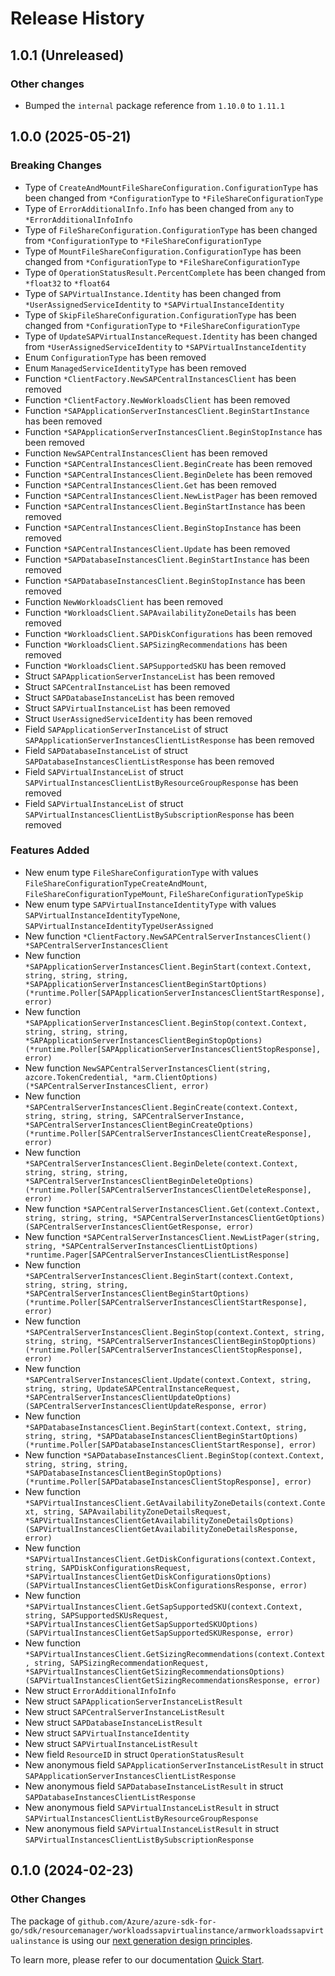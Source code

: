 # Release History

## 1.0.1 (Unreleased)

### Other changes

- Bumped the `internal` package reference from `1.10.0` to `1.11.1`

## 1.0.0 (2025-05-21)
### Breaking Changes

- Type of `CreateAndMountFileShareConfiguration.ConfigurationType` has been changed from `*ConfigurationType` to `*FileShareConfigurationType`
- Type of `ErrorAdditionalInfo.Info` has been changed from `any` to `*ErrorAdditionalInfoInfo`
- Type of `FileShareConfiguration.ConfigurationType` has been changed from `*ConfigurationType` to `*FileShareConfigurationType`
- Type of `MountFileShareConfiguration.ConfigurationType` has been changed from `*ConfigurationType` to `*FileShareConfigurationType`
- Type of `OperationStatusResult.PercentComplete` has been changed from `*float32` to `*float64`
- Type of `SAPVirtualInstance.Identity` has been changed from `*UserAssignedServiceIdentity` to `*SAPVirtualInstanceIdentity`
- Type of `SkipFileShareConfiguration.ConfigurationType` has been changed from `*ConfigurationType` to `*FileShareConfigurationType`
- Type of `UpdateSAPVirtualInstanceRequest.Identity` has been changed from `*UserAssignedServiceIdentity` to `*SAPVirtualInstanceIdentity`
- Enum `ConfigurationType` has been removed
- Enum `ManagedServiceIdentityType` has been removed
- Function `*ClientFactory.NewSAPCentralInstancesClient` has been removed
- Function `*ClientFactory.NewWorkloadsClient` has been removed
- Function `*SAPApplicationServerInstancesClient.BeginStartInstance` has been removed
- Function `*SAPApplicationServerInstancesClient.BeginStopInstance` has been removed
- Function `NewSAPCentralInstancesClient` has been removed
- Function `*SAPCentralInstancesClient.BeginCreate` has been removed
- Function `*SAPCentralInstancesClient.BeginDelete` has been removed
- Function `*SAPCentralInstancesClient.Get` has been removed
- Function `*SAPCentralInstancesClient.NewListPager` has been removed
- Function `*SAPCentralInstancesClient.BeginStartInstance` has been removed
- Function `*SAPCentralInstancesClient.BeginStopInstance` has been removed
- Function `*SAPCentralInstancesClient.Update` has been removed
- Function `*SAPDatabaseInstancesClient.BeginStartInstance` has been removed
- Function `*SAPDatabaseInstancesClient.BeginStopInstance` has been removed
- Function `NewWorkloadsClient` has been removed
- Function `*WorkloadsClient.SAPAvailabilityZoneDetails` has been removed
- Function `*WorkloadsClient.SAPDiskConfigurations` has been removed
- Function `*WorkloadsClient.SAPSizingRecommendations` has been removed
- Function `*WorkloadsClient.SAPSupportedSKU` has been removed
- Struct `SAPApplicationServerInstanceList` has been removed
- Struct `SAPCentralInstanceList` has been removed
- Struct `SAPDatabaseInstanceList` has been removed
- Struct `SAPVirtualInstanceList` has been removed
- Struct `UserAssignedServiceIdentity` has been removed
- Field `SAPApplicationServerInstanceList` of struct `SAPApplicationServerInstancesClientListResponse` has been removed
- Field `SAPDatabaseInstanceList` of struct `SAPDatabaseInstancesClientListResponse` has been removed
- Field `SAPVirtualInstanceList` of struct `SAPVirtualInstancesClientListByResourceGroupResponse` has been removed
- Field `SAPVirtualInstanceList` of struct `SAPVirtualInstancesClientListBySubscriptionResponse` has been removed

### Features Added

- New enum type `FileShareConfigurationType` with values `FileShareConfigurationTypeCreateAndMount`, `FileShareConfigurationTypeMount`, `FileShareConfigurationTypeSkip`
- New enum type `SAPVirtualInstanceIdentityType` with values `SAPVirtualInstanceIdentityTypeNone`, `SAPVirtualInstanceIdentityTypeUserAssigned`
- New function `*ClientFactory.NewSAPCentralServerInstancesClient() *SAPCentralServerInstancesClient`
- New function `*SAPApplicationServerInstancesClient.BeginStart(context.Context, string, string, string, *SAPApplicationServerInstancesClientBeginStartOptions) (*runtime.Poller[SAPApplicationServerInstancesClientStartResponse], error)`
- New function `*SAPApplicationServerInstancesClient.BeginStop(context.Context, string, string, string, *SAPApplicationServerInstancesClientBeginStopOptions) (*runtime.Poller[SAPApplicationServerInstancesClientStopResponse], error)`
- New function `NewSAPCentralServerInstancesClient(string, azcore.TokenCredential, *arm.ClientOptions) (*SAPCentralServerInstancesClient, error)`
- New function `*SAPCentralServerInstancesClient.BeginCreate(context.Context, string, string, string, SAPCentralServerInstance, *SAPCentralServerInstancesClientBeginCreateOptions) (*runtime.Poller[SAPCentralServerInstancesClientCreateResponse], error)`
- New function `*SAPCentralServerInstancesClient.BeginDelete(context.Context, string, string, string, *SAPCentralServerInstancesClientBeginDeleteOptions) (*runtime.Poller[SAPCentralServerInstancesClientDeleteResponse], error)`
- New function `*SAPCentralServerInstancesClient.Get(context.Context, string, string, string, *SAPCentralServerInstancesClientGetOptions) (SAPCentralServerInstancesClientGetResponse, error)`
- New function `*SAPCentralServerInstancesClient.NewListPager(string, string, *SAPCentralServerInstancesClientListOptions) *runtime.Pager[SAPCentralServerInstancesClientListResponse]`
- New function `*SAPCentralServerInstancesClient.BeginStart(context.Context, string, string, string, *SAPCentralServerInstancesClientBeginStartOptions) (*runtime.Poller[SAPCentralServerInstancesClientStartResponse], error)`
- New function `*SAPCentralServerInstancesClient.BeginStop(context.Context, string, string, string, *SAPCentralServerInstancesClientBeginStopOptions) (*runtime.Poller[SAPCentralServerInstancesClientStopResponse], error)`
- New function `*SAPCentralServerInstancesClient.Update(context.Context, string, string, string, UpdateSAPCentralInstanceRequest, *SAPCentralServerInstancesClientUpdateOptions) (SAPCentralServerInstancesClientUpdateResponse, error)`
- New function `*SAPDatabaseInstancesClient.BeginStart(context.Context, string, string, string, *SAPDatabaseInstancesClientBeginStartOptions) (*runtime.Poller[SAPDatabaseInstancesClientStartResponse], error)`
- New function `*SAPDatabaseInstancesClient.BeginStop(context.Context, string, string, string, *SAPDatabaseInstancesClientBeginStopOptions) (*runtime.Poller[SAPDatabaseInstancesClientStopResponse], error)`
- New function `*SAPVirtualInstancesClient.GetAvailabilityZoneDetails(context.Context, string, SAPAvailabilityZoneDetailsRequest, *SAPVirtualInstancesClientGetAvailabilityZoneDetailsOptions) (SAPVirtualInstancesClientGetAvailabilityZoneDetailsResponse, error)`
- New function `*SAPVirtualInstancesClient.GetDiskConfigurations(context.Context, string, SAPDiskConfigurationsRequest, *SAPVirtualInstancesClientGetDiskConfigurationsOptions) (SAPVirtualInstancesClientGetDiskConfigurationsResponse, error)`
- New function `*SAPVirtualInstancesClient.GetSapSupportedSKU(context.Context, string, SAPSupportedSKUsRequest, *SAPVirtualInstancesClientGetSapSupportedSKUOptions) (SAPVirtualInstancesClientGetSapSupportedSKUResponse, error)`
- New function `*SAPVirtualInstancesClient.GetSizingRecommendations(context.Context, string, SAPSizingRecommendationRequest, *SAPVirtualInstancesClientGetSizingRecommendationsOptions) (SAPVirtualInstancesClientGetSizingRecommendationsResponse, error)`
- New struct `ErrorAdditionalInfoInfo`
- New struct `SAPApplicationServerInstanceListResult`
- New struct `SAPCentralServerInstanceListResult`
- New struct `SAPDatabaseInstanceListResult`
- New struct `SAPVirtualInstanceIdentity`
- New struct `SAPVirtualInstanceListResult`
- New field `ResourceID` in struct `OperationStatusResult`
- New anonymous field `SAPApplicationServerInstanceListResult` in struct `SAPApplicationServerInstancesClientListResponse`
- New anonymous field `SAPDatabaseInstanceListResult` in struct `SAPDatabaseInstancesClientListResponse`
- New anonymous field `SAPVirtualInstanceListResult` in struct `SAPVirtualInstancesClientListByResourceGroupResponse`
- New anonymous field `SAPVirtualInstanceListResult` in struct `SAPVirtualInstancesClientListBySubscriptionResponse`


## 0.1.0 (2024-02-23)
### Other Changes

The package of `github.com/Azure/azure-sdk-for-go/sdk/resourcemanager/workloadssapvirtualinstance/armworkloadssapvirtualinstance` is using our [next generation design principles](https://azure.github.io/azure-sdk/general_introduction.html).

To learn more, please refer to our documentation [Quick Start](https://aka.ms/azsdk/go/mgmt).